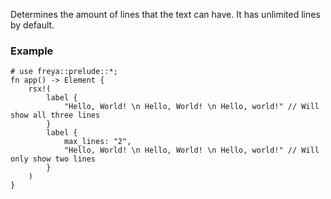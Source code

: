 Determines the amount of lines that the text can have. It has unlimited lines by default.

### Example

```rust, no_run
# use freya::prelude::*;
fn app() -> Element {
    rsx!(
        label {
            "Hello, World! \n Hello, World! \n Hello, world!" // Will show all three lines
        }
        label {
            max_lines: "2",
            "Hello, World! \n Hello, World! \n Hello, world!" // Will only show two lines
        }
    )
}
```
